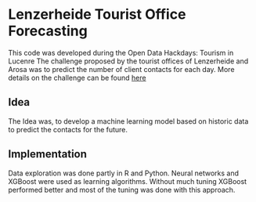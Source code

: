 # Lenzerheide Tourist Office Forecasting
This code was developed during the Open Data Hackdays: Tourism in Lucenre
The challenge proposed by the tourist offices of Lenzerheide and Arosa was to predict the number of client contacts for each day.
More details on the challenge can be found [here](https://hack.opendata.ch/project/375)
## Idea
The Idea was, to develop a machine learning model based on historic data to predict the contacts for the future.
## Implementation
Data exploration was done partly in R and Python.
Neural networks and XGBoost were used as learning algorithms. Without much tuning XGBoost performed better and most of the tuning was done with this approach.